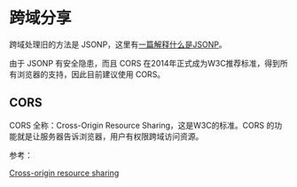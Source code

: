# 跨域分享

跨域处理旧的方法是 JSONP，这里有[一篇解释什么是JSONP](https://stackoverflow.com/a/2067584/3054511)。

由于 JSONP 有安全隐患，而且 CORS 在2014年正式成为W3C推荐标准，得到所有浏览器的支持，因此目前建议使用 CORS。

## CORS

CORS 全称：Cross-Origin Resource Sharing，这是W3C的标准。CORS 的功能就是让服务器告诉浏览器，用户有权限跨域访问资源。




参考：

[Cross-origin resource sharing](https://en.wikipedia.org/wiki/Cross-origin_resource_sharing)




